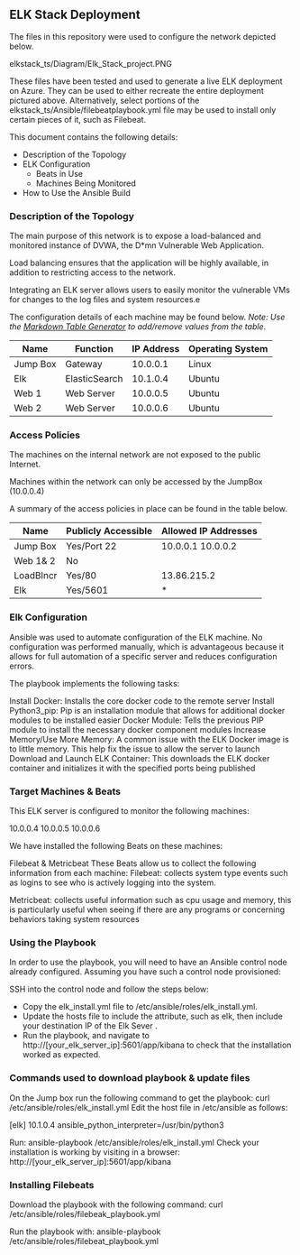 ## ELK Stack Deployment

The files in this repository were used to configure the network depicted below.

elkstack_ts/Diagram/Elk_Stack_project.PNG

These files have been tested and used to generate a live ELK deployment on Azure. They can be used to either recreate the entire deployment pictured above. Alternatively, select portions of the elkstack_ts/Ansible/filebeatplaybook.yml file may be used to install only certain pieces of it, such as Filebeat.

 

This document contains the following details:
- Description of the Topology
- ELK Configuration
  - Beats in Use
  - Machines Being Monitored
- How to Use the Ansible Build


### Description of the Topology

The main purpose of this network is to expose a load-balanced and monitored instance of DVWA, the D*mn Vulnerable Web Application.

Load balancing ensures that the application will be highly available, in addition to restricting access to the network.

Integrating an ELK server allows users to easily monitor the vulnerable VMs for changes to the log files and system resources.e

The configuration details of each machine may be found below.
_Note: Use the [Markdown Table Generator](http://www.tablesgenerator.com/markdown_tables) to add/remove values from the table_.

| Name     | Function | IP Address | Operating System |
|----------|----------|------------|------------------|
| Jump Box | Gateway           | 10.0.0.1   | Linux      |
| Elk         |   ElasticSearch    |  10.1.0.4  |   Ubuntu |
| Web 1    |  Web Server        |  10.0.0.5  |  Ubuntu  |
| Web 2    |  Web Server        |  10.0.0.6  |  Ubuntu  |

### Access Policies

The machines on the internal network are not exposed to the public Internet. 

Machines within the network can only be accessed by the JumpBox (10.0.0.4)


A summary of the access policies in place can be found in the table below.

| Name     | Publicly Accessible | Allowed IP Addresses |
|----------|---------------------|----------------------|
| Jump Box    | Yes/Port 22  | 10.0.0.1 10.0.0.2   
|   Web 1& 2  |    No             |             
|  LoadBlncr   |   Yes/80       | 13.86.215.2  
| Elk               |  Yes/5601    |  *     

### Elk Configuration

Ansible was used to automate configuration of the ELK machine. No configuration was performed manually, which is advantageous because it allows for full automation of a specific server and reduces configuration errors.

The playbook implements the following tasks:

Install Docker: Installs the core docker code to the remote server
Install Python3_pip: Pip is an installation module that allows for additional docker modules to be installed easier
Docker Module: Tells the previous PIP module to install the necessary docker component modules
Increase Memory/Use More Memory: A common issue with the ELK Docker image is to little memory. This help fix the issue to allow the server to launch
Download and Launch ELK Container: This downloads the ELK docker container and initializes it with the specified ports being published


### Target Machines & Beats
This ELK server is configured to monitor the following machines:

10.0.0.4
10.0.0.5
10.0.0.6

We have installed the following Beats on these machines:

Filebeat & Metricbeat
These Beats allow us to collect the following information from each machine:
Filebeat: collects system type events such as logins to see who is actively logging into the system.

Metricbeat: collects useful information such as cpu usage and memory, this is particularly useful when seeing if there are any programs or concerning behaviors taking system resources


### Using the Playbook
In order to use the playbook, you will need to have an Ansible control node already configured. Assuming you have such a control node provisioned: 

SSH into the control node and follow the steps below:
- Copy the elk_install.yml file to /etc/ansible/roles/elk_install.yml.
- Update the hosts file to include the attribute, such as elk, then include your destination IP of the Elk Sever
.
- Run the playbook, and navigate to http://[your_elk_server_ip]:5601/app/kibana to check that the installation worked as expected.

### Commands used to download playbook & update files

On the Jump box run the following command to get the playbook: curl /etc/ansible/roles/elk_install.yml
Edit the host file in /etc/ansible as follows:

[elk]
10.1.0.4	ansible_python_interpreter=/usr/bin/python3

Run: ansible-playbook /etc/ansible/roles/elk_install.yml
Check your installation is working by visiting in a browser: http://[your_elk_server_ip]:5601/app/kibana
### Installing Filebeats

Download the playbook with the following command: curl /etc/ansible/roles/filebeak_playbook.yml

Run the playbook with: ansible-playbook /etc/ansible/roles/filebeat_playbook.yml
